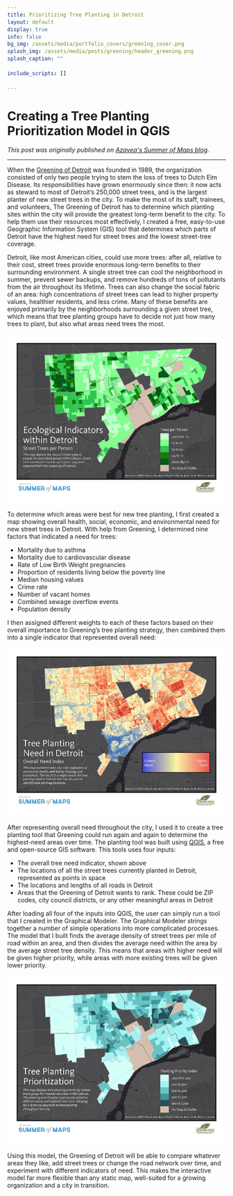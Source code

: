 ```yaml
---
title: Prioritizing Tree Planting in Detroit
layout: default
display: true
info: false
bg_img: /assets/media/portfolio_covers/greening_cover.png
splash_img: /assets/media/posts/greening/header_greening.png
splash_caption: ""

include_scripts: []

---
```


# Creating a Tree Planting Prioritization Model in QGIS

_This post was originally published on [Azavea's Summer of Maps blog](https://www.azavea.com/blog/2015/09/14/creating-a-tree-planting-prioritization-model-in-qgis/)._

***

When the [Greening of Detroit](http://www.greeningofdetroit.com/) was founded in 1989, the organization consisted of only two people trying to stem the loss of trees to Dutch Elm Disease. Its responsibilities have grown enormously since then: it now acts as steward to most of Detroit’s 250,000 street trees, and is the largest planter of new street trees in the city. To make the most of its staff, trainees, and volunteers, The Greening of Detroit has to determine which planting sites within the city will provide the greatest long-term benefit to the city. To help them use their resources most effectively, I created a free, easy-to-use Geographic Information System (GIS) tool that determines which parts of Detroit have the highest need for street trees and the lowest street-tree coverage.

Detroit, like most American cities, could use more trees: after all, relative to their cost, street trees provide enormous long-term benefits to their surrounding environment. A single street tree can cool the neighborhood in summer, prevent sewer backups, and remove hundreds of tons of pollutants from the air throughout its lifetime. Trees can also change the social fabric of an area: high concentrations of street trees can lead to higher property values, healthier residents, and less crime. Many of these benefits are enjoyed primarily by the neighborhoods surrounding a given street tree, which means that tree planting groups have to decide not just how many trees to plant, but also what areas need trees the most.

[![Street trees per person across the city of Detroit](/assets/media/posts/greening/Street_trees_per_person-small.png "Street trees per person across the city of Detroit")](/assets/media/posts/greening/Street_trees_per_person.png)

To determine which areas were best for new tree planting, I first created a map showing overall health, social, economic, and environmental need for new street trees in Detroit. With help from Greening, I determined nine factors that indicated a need for trees:

 - Mortality due to asthma
 - Mortality due to cardiovascular disease
 - Rate of Low Birth Weight pregnancies
 - Proportion of residents living below the poverty line
 - Median housing values
 - Crime rate
 - Number of vacant homes
 - Combined sewage overflow events
 - Population density

I then assigned different weights to each of these factors based on their overall importance to Greening’s tree planting strategy, then combined them into a single indicator that represented overall need:

[![The street-tree need indicator used for the final calculation](/assets/media/posts/greening/Combined-All-Factors-Health-Emphasis-small.jpg "The street-tree need indicator used for the final calculation")](/assets/media/posts/greening/Combined-All-Factors-Health-Emphasis.jpg)

After representing overall need throughout the city, I used it to create a tree planting tool that Greening could run again and again to determine the highest-need areas over time. The planting tool was built using [QGIS](http://www.qgis.org/en/site/), a free and open-source GIS software. This tools uses four inputs:

 - The overall tree need indicator, shown above
 - The locations of all the street trees currently planted in Detroit, represented as points in space
 - The locations and lengths of all roads in Detroit
 - Areas that the Greening of Detroit wants to rank. These could be ZIP codes, city council districts, or any other meaningful areas in Detroit

After loading all four of the inputs into QGIS, the user can simply run a tool that I created in the Graphical Modeler. The Graphical Modeler strings together a number of simple operations into more complicated processes. The model that I built finds the average density of street trees per mile of road within an area, and then divides the average need within the area by the average street tree density. This means that areas with higher need will be given higher priority, while areas with more existing trees will be given lower priority.

[![Planting priority across the city of Detroit](/assets/media/posts/greening/Planting-Priority-Output-small.png "Planting priority across the city of Detroit (a factor of need, tree count, and roads nearby)")](/assets/media/posts/greening/Planting-Priority-Output.png)

Using this model, the Greening of Detroit will be able to compare whatever areas they like, add street trees or change the road network over time, and experiment with different indicators of need. This makes the interactive model far more flexible than any static map, well-suited for a growing organization and a city in transition.


